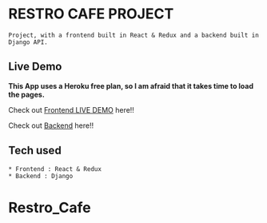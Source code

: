 # RESTRO CAFE PROJECT 

```
Project, with a frontend built in React & Redux and a backend built in Django API.
```

## Live Demo

**This App uses a Heroku free plan, so I am afraid that it takes time to load the pages.**

Check out [Frontend LIVE DEMO](https://restro-cafe-1.marcelt1525.repl.co/) here!!

Check out [Backend](https://restro-cafe.marcelt1525.repl.co/) here!!

## Tech used

```
* Frontend : React & Redux
* Backend : Django
```
# Restro_Cafe
